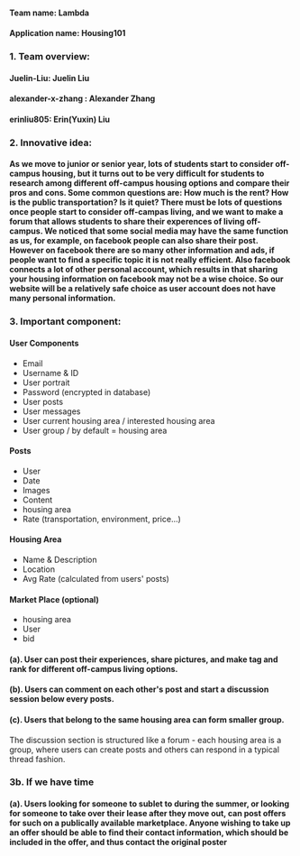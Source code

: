 #### Team name: Lambda
#### Application name: Housing101

### 1. Team overview:
#### Juelin-Liu: Juelin Liu
#### alexander-x-zhang : Alexander Zhang
#### erinliu805: Erin(Yuxin) Liu
    
### 2. Innovative idea:
#### As we move to junior or senior year, lots of students start to consider off-campus housing, but it turns out to be very difficult for students to research among different off-campus housing options and compare their pros and cons. Some common questions are: How much is the rent? How is the public transportation? Is it quiet? There must be lots of questions once people start to consider off-campas living, and we want to make a forum that allows students to share their experences of living off-campus. We noticed that some social media may have the same function as us, for example, on facebook people can also share their post. However on facebook there are so many other information and ads, if people want to find a specific topic it is not really efficient. Also facebook connects a lot of other personal account, which results in that sharing your housing information on facebook may not be a wise choice. So our website will be a relatively safe choice as user account does not have many personal information.

### 3. Important component: 

#### User Components
  * Email
  * Username & ID
  * User portrait
  * Password (encrypted in database)
  * User posts
  * User messages
  * User current housing area / interested housing area
  * User group / by default = housing area

#### Posts
  * User
  * Date
  * Images
  * Content
  * housing area
  * Rate (transportation, environment, price...)

#### Housing Area
  * Name & Description
  * Location
  * Avg Rate (calculated from users' posts)
  
#### Market Place (optional)
  * housing area
  * User
  * bid

#### (a). User can post their experiences, share pictures, and  make tag and rank for different off-campus living options. 
#### (b). Users can comment on each other's post and start a discussion session below every posts.
#### (c). Users that belong to the same housing area can form smaller group.
The discussion section is structured like a forum - each housing area is a group, where users can create posts and others can respond in a typical thread fashion.

### 3b. If we have time
#### (a). Users looking for someone to sublet to during the summer, or looking for someone to take over their lease after they move out, can post offers for such on a publically available marketplace. Anyone wishing to take up an offer should be able to find their contact information, which should be included in the offer, and thus contact the original poster